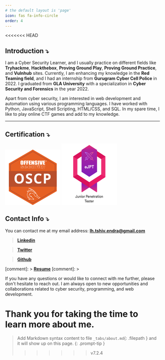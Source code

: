 ```yaml
---
# the default layout is 'page'
icon: fas fa-info-circle
order: 4
---
```


<<<<<<< HEAD
## Introduction ⤵️

I am a Cyber Security Learner, and I usually practice on different fields like **Tryhackme**, **Hackthebox**, **Proving Ground Play**, **Proving Ground Practice**, and **Vulnhub** sites. Currently, I am enhancing my knowledge in the **Red Teaming field**, and I had an internship from **Gurugram Cyber Cell Police** in 2022. I graduated from **GLA University** with a specialization in **Cyber Security and Forensics** in the year 2022.

Apart from cyber security, I am interested in web development and automation using various programming languages. I have worked with Python, JavaScript, Shell Scripting, HTML/CSS, and SQL. In my spare time, I like to play online CTF games and add to my knowledge.

___

## Certification ⤵️


<div>
    <a href='https://www.credential.net/4fa0a56e-0968-4572-96ee-baf5c26d2222'><img src="/assets/images/OSCP_img.png" height="180" width="180" alt="OSCP"/></a>
    <a href='https://certs.ine.com/7e5f3217-94e7-4524-987a-43ff54a30a32'><img src="/assets/images/eJPT.png" height="200" width="180" alt="eJPT"/></a>
</div>


## Contact Info ⤵️

You can contact me at my email address: [**lh.tshiv.endra@gmail.com**](mailto:lh.tshiv.endra@gmail.com)

> [**Linkedin**](https://www.linkedin.com/in/shivendra-prajapati-a788401a5/)
> 

> [**Twitter**](https://twitter.com/StrongShiv8)
> 

> [**Github**](https://github.com/StrongShiv8)
> 

[comment]: > [**Resume**](/assets/Files/Resume.pdf)
[comment]: >


If you have any questions or would like to connect with me further, please don't hesitate to reach out. I am always open to new opportunities and collaborations related to cyber security, programming, and web development.

Thank you for taking the time to learn more about me.
=======
> Add Markdown syntax content to file `_tabs/about.md`{: .filepath } and it will show up on this page.
{: .prompt-tip }
>>>>>>> v7.2.4
